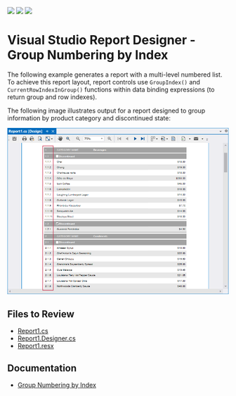 <!-- default badges list -->
![](https://img.shields.io/endpoint?url=https://codecentral.devexpress.com/api/v1/VersionRange/788382208/24.1.1%2B)
[![](https://img.shields.io/badge/Open_in_DevExpress_Support_Center-FF7200?style=flat-square&logo=DevExpress&logoColor=white)](https://supportcenter.devexpress.com/ticket/details/T1228736)
[![](https://img.shields.io/badge/📖_How_to_use_DevExpress_Examples-e9f6fc?style=flat-square)](https://docs.devexpress.com/GeneralInformation/403183)
<!-- default badges end -->
# Visual Studio Report Designer - Group Numbering by Index

The following example generates a report with a multi-level numbered list. To achieve this report layout, report controls use `GroupIndex()` and `CurrentRowIndexInGroup()` functions within data binding expressions (to return group and row indexes).

The following image illustrates output for a report designed to group information by product category and discontinued state:

![](./images/report.png)

## Files to Review

- [Report1.cs](./CS/ReportingExpressionFunctions/Report1.cs) 
- [Report1.Designer.cs](./CS/ReportingExpressionFunctions/Report1.Designer.cs)   
- [Report1.resx](./CS/ReportingExpressionFunctions/Report1.resx)

## Documentation

- [Group Numbering by Index](https://docs.devexpress.com/XtraReports/404915/detailed-guide-to-devexpress-reporting/use-expressions/expressions-tasks-and-solutions/group-numbering-by-index?v=24.1)


